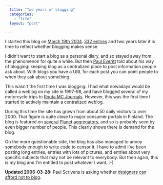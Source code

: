 ```yaml
---
  title: "Two years of blogging"
  categories: 
    - "life"
  layout: "post"

---
```

I started this blog on [March 19th 2004][1]. [332 entries][2] and two years later it is time to reflect whether blogging makes sense.

I didn't want to start a blog as a personal diary, and so stayed away from the phenomenon for quite a while. But then [Paul Everitt][5] told about his way of blogging: keeping blog as a centralized place to post information people ask about. With blogs you have a URL for each post you can point people to when they ask about something.

This wasn't the first time I was blogging. I had what nowadays would be called a weblog on my site in 1997-98, and have blogged several of my motorcycle trips to [Routa MC Journals][3]. However, this was the first time I started to actively maintain a centralized weblog.

During this time the site has grown from about 50 daily visitors to over 2000. That figure is quite close to major consumer portals in Finland. The blog is featured on [several][8] [Planet][7] [aggregators][6], and so is probably seen by even bigger number of people. This clearly shows there is demand for the blog.

On the more questionable side, the blog has also managed to annoy somebody enough to [write code to censor it][4]. I have to admit I've been posting long entries, entries with lots of pictures, and entries about very specific subjects that may not be relevant to everybody. But then again, this is my blog and I'm entitled to post whatever I want. :-)

__Updated 2006-03-28:__ Paul Scrivens is asking whether [designers can afford not to blog][9].

[1]: http://bergie.iki.fi/blog/2004/03/
[2]: http://bergie.iki.fi/archive/statistics
[3]: http://www.routamc.org/journal/
[4]: http://blog.phpdoc.info/archives/15-Planet-PHP-Annoyances-and-a-solution!.html
[5]: http://radio.weblogs.com/0116506/
[6]: http://planet.oscom.org/
[7]: http://www.planet-php.net/
[8]: http://www.midgard-project.org/planet/
[9]: http://9rules.com/whitespace/can_you_afford_not_to_blog.php